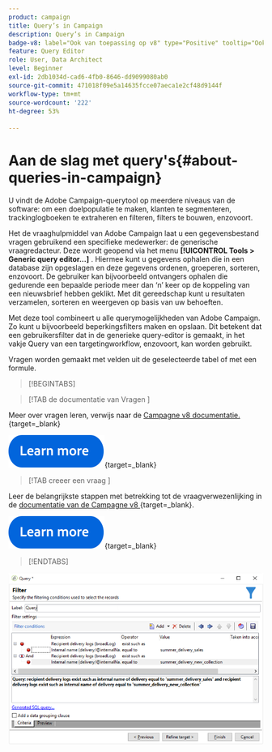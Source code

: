 ```yaml
---
product: campaign
title: Query’s in Campaign
description: Query’s in Campaign
badge-v8: label="Ook van toepassing op v8" type="Positive" tooltip="Ook van toepassing op campagne v8"
feature: Query Editor
role: User, Data Architect
level: Beginner
exl-id: 2db1034d-cad6-4fb0-8646-dd9099080ab0
source-git-commit: 471018f09e5a14635fcce07aeca1e2cf48d9144f
workflow-type: tm+mt
source-wordcount: '222'
ht-degree: 53%

---
```


# Aan de slag met query&#39;s{#about-queries-in-campaign}



U vindt de Adobe Campaign-querytool op meerdere niveaus van de software: om een doelpopulatie te maken, klanten te segmenteren, trackinglogboeken te extraheren en filteren, filters te bouwen, enzovoort.

Het de vraaghulpmiddel van Adobe Campaign laat u een gegevensbestand vragen gebruikend een specifieke medewerker: de generische vraagredacteur. Deze wordt geopend via het menu **[!UICONTROL Tools > Generic query editor...]** . Hiermee kunt u gegevens ophalen die in een database zijn opgeslagen en deze gegevens ordenen, groeperen, sorteren, enzovoort. De gebruiker kan bijvoorbeeld ontvangers ophalen die gedurende een bepaalde periode meer dan ‘n’ keer op de koppeling van een nieuwsbrief hebben geklikt. Met dit gereedschap kunt u resultaten verzamelen, sorteren en weergeven op basis van uw behoeften.

Met deze tool combineert u alle querymogelijkheden van Adobe Campaign. Zo kunt u bijvoorbeeld beperkingsfilters maken en opslaan. Dit betekent dat een gebruikersfilter dat in de generieke query-editor is gemaakt, in het vakje Query van een targetingworkflow, enzovoort, kan worden gebruikt.

Vragen worden gemaakt met velden uit de geselecteerde tabel of met een formule.

>[!BEGINTABS]

>[!TAB  de documentatie van Vragen ]

Meer over vragen leren, verwijs naar de [ Campagne v8 documentatie.](https://experienceleague.adobe.com/en/docs/campaign/automation/workflows/wf-activities/activities){target=_blank}


[![afbeelding](../../assets/do-not-localize/learn-more-button.svg)](https://experienceleague.adobe.com/en/docs/campaign/automation/workflows/wf-activities/activities){target=_blank}


>[!TAB  creeer een vraag ]

Leer de belangrijkste stappen met betrekking tot de vraagverwezenlijking in de [ documentatie van de Campagne v8 ](https://experienceleague.adobe.com/en/docs/campaign/automation/workflows/wf-activities/targeting-activities/query){target=_blank}.

[![afbeelding](../../assets/do-not-localize/learn-more-button.svg)](https://experienceleague.adobe.com/en/docs/campaign/automation/workflows/wf-activities/targeting-activities/query){target=_blank}

>[!ENDTABS]

![ Screenshot die een voorbeeld van een Vraag toont.](assets/query_recipients_4.png)
